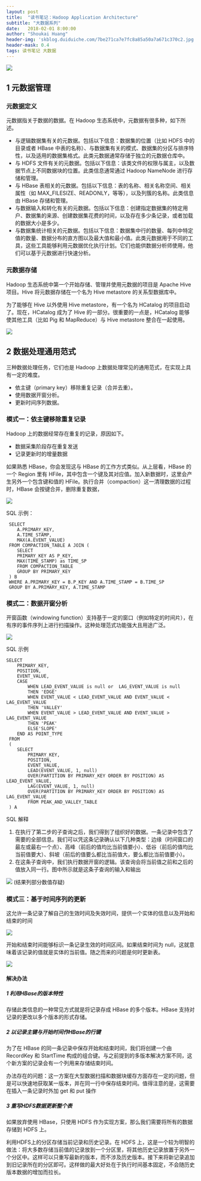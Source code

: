 ```yaml
---
layout: post
title:  "读书笔记：Hadoop Application Architecture"
subtitle: "大数据系列"
date:   2018-02-01 8:00:00
author: "Shoukai Huang"
header-img: 'skblog.duiduiche.com/7be271ca7e7fc8a85a50a7a671c370c2.jpg'
header-mask: 0.4
tags: 读书笔记 大数据
---
```


![](http://skblog.duiduiche.com/776b866eaa00fe715f19ef94cbd4d6d1.jpg)

## 1 元数据管理

### 元数据定义

元数据指关于数据的数据。在 Hadoop 生态系统中，元数据有很多种，如下所述。

* 与逻辑数据集有关的元数据。包括以下信息：数据集的位置（比如 HDFS 中的目录或者 HBase 中表的名称）、与数据集有关的模式、数据集的分区与排序特性，以及适用的数据集格式。此类元数据通常存储于独立的元数据仓库中。
* 与 HDFS 文件有关的元数据。包括以下信息：该类文件的权限与属主，以及数据节点上不同数据块的位置。此类信息通常通过 Hadoop NameNode 进行存储和管理。
* 与 HBase 表相关的元数据。包括以下信息：表的名称、相关名称空间、相关属性（如 MAX_FILESIZE、READONLY，等等），以及列簇的名称。此类信息由 HBase 存储和管理。
* 与数据输入和转化有关的元数据。包括以下信息：创建指定数据集的特定用户、数据集的来源、创建数据集花费的时间，以及存在多少条记录，或者加载的数据大小是多少。
* 与数据集统计相关的元数据。包括以下信息：数据集中行的数量、每列中特定值的数量、数据分布的直方图以及最大值和最小值。此类元数据用于不同的工具，这些工具能够利用元数据优化执行计划。它们也能供数据分析师使用，他们可以基于元数据进行快速分析。


### 元数据存储

Hadoop 生态系统中第一个开始存储、管理并使用元数据的项目是 Apache Hive 项目。Hive 将元数据存储在一个名为 Hive metastore 的关系型数据库中。

为了能够在 Hive 以外使用 Hive metastore，有一个名为 HCatalog 的项目启动了。现在，HCatalog 成为了 Hive 的一部分。很重要的一点是，HCatalog 能够使其他工具（比如 Pig 和 MapReduce）与 Hive metastore 整合在一起使用。

![](http://skblog.duiduiche.com/2a8c50a3d07cba5095ed459b007449c0.jpg)


## 2 数据处理通用范式

三种数据处理任务，它们也是 Hadoop 上数据处理常见的通用范式，在实现上具有一定的难度。
* 依主键（primary key）移除重复记录（合并去重）。
* 使用数据开窗分析。
* 更新时间序列数据。

### 模式一：依主键移除重复记录

Hadoop 上的数据经常存在重复的记录，原因如下。

* 数据采集阶段存在重复发送
* 记录更新时的增量数据

如果熟悉 HBase，你会发现这与 HBase 的工作方式类似。从上层看，HBase 的一个 Region 里有 HFile，其中包含一个键及其对应值。加入新数据时，这里会产生另外一个包含键和值的 HFile。执行合并（compaction）这一清理数据的过程时，HBase 会按键合并，删除重复数据，

![](http://skblog.duiduiche.com/d259a4a002b6a29101dc8297e52d337a.jpg)


SQL 示例：

```
 SELECT 
 	A.PRIMARY_KEY, 
 	A.TIME_STAMP, 
 	MAX(A.EVENT_VALUE) 
 FROM COMPACTION_TABLE A JOIN ( 
 	SELECT 
 	PRIMARY_KEY AS P_KEY, 
 	MAX(TIME_STAMP) as TIME_SP 
 	FROM COMPACTION_TABLE 
 	GROUP BY PRIMARY_KEY 
 ) B 
 WHERE A.PRIMARY_KEY = B.P_KEY AND A.TIME_STAMP = B.TIME_SP 
 GROUP BY A.PRIMARY_KEY, A.TIME_STAMP
```


### 模式二：数据开窗分析

开窗函数（windowing function）支持基于一定的窗口（例如特定的时间片），在有序的事件序列上进行扫描操作。这种处理范式功能强大且用途广泛。

![](http://skblog.duiduiche.com/366f701be7b985bedf286e6444165e36.jpg)


SQL 示例

```
SELECT 
    PRIMARY_KEY, 
    POSITION, 
    EVENT_VALUE,
    CASE 
        WHEN LEAD_EVENT_VALUE is null or  LAG_EVENT_VALUE is null 
        THEN 'EDGE' 
        WHEN EVENT_VALUE < LEAD_EVENT_VALUE AND EVENT_VALUE < LAG_EVENT_VALUE 
        THEN 'VALLEY' 
        WHEN EVENT_VALUE > LEAD_EVENT_VALUE AND EVENT_VALUE > LAG_EVENT_VALUE 
        THEN 'PEAK' 
        ELSE'SLOPE' 
    END AS POINT_TYPE 
 FROM 
 ( 
    SELECT 
        PRIMARY_KEY, 
        POSITION, 
        EVENT_VALUE, 
        LEAD(EVENT_VALUE, 1, null) 
        OVER(PARTITION BY PRIMARY_KEY ORDER BY POSITION) AS LEAD_EVENT_VALUE, 
        LAG(EVENT_VALUE, 1, null) 
        OVER(PARTITION BY PRIMARY_KEY ORDER BY POSITION) AS LAG_EVENT_VALUE 
        FROM PEAK_AND_VALLEY_TABLE 
 ) A
```
SQL 解释

1. 在执行了第二步的子查询之后，我们得到了组织好的数据。一条记录中包含了需要的全部信息。我们可以凭这条记录确认以下几种类型：边缘（时间窗口的最左或最右一个点）、高峰（前后的值均比当前值要小）、低谷（前后的值均比当前值要大）、斜坡（前后的值要么都比当前值大，要么都比当前值要小）。
2. 在这条子查询中，我们执行数据开窗的逻辑。该查询会将当前值之前和之后的值放入同一行。图中所示就是这条子查询的输入和输出

![](http://skblog.duiduiche.com/be19a493e0cb452701098fb4322f1820.jpg)
(结果列部分数值存疑)


### 模式三：基于时间序列的更新

这允许一条记录了解自己的生效时间及失效时间，提供一个实体的信息以及开始和结束的时间

![](http://skblog.duiduiche.com/fee0c7bae73804984fc4fb115d66193b.jpg)


开始和结束时间能够标识一条记录生效的时间区间。如果结束时间为 null，这就意味着该记录的值就是实体的当前值。随之而来的问题是何时更新表。

![](http://skblog.duiduiche.com/027a5647b5b5b71ba83dde78050d6fbe.jpg)


#### 解决办法

##### 1 利用HBase的版本特性

存储此类信息的一种常见方式就是将记录存成 HBase 的多个版本。HBase 支持对记录的更改以多个版本的形式存储。

##### 2 以记录主键与开始时间作HBase的行键

为了在 HBase 的同一条记录中保存开始和结束时间，我们将创建一个由 RecordKey 和 StartTime 构成的组合键。与之前提到的多版本解决方案不同，这个新方案的记录会有一个列用来存储结束时间。

办法存在的问题：这一方案在大型数据扫描和数据块缓存方面存在一定的问题，但是可以快速地获取某一版本，并在同一行中保存结束时间。值得注意的是，这需要在插入一条记录时外加 get 和 put 操作

##### 3 重写HDFS数据更新整个表

如果放弃使用 HBase，只使用 HDFS 作为实现方案，那么我们需要将所有的数据存储到 HDFS 上。

利用HDFS上的分区存储当前记录和历史记录。在 HDFS 上，这是一个较为明智的做法：将大多数存储当前值的记录放到一个分区里，将其他历史记录放置于另外一个分区中。这样可以只重写最新的版本，而不涉及历史版本。接下来将新记录追加到旧记录所在的分区即可。这样做的最大好处在于执行时间基本固定，不会随历史版本数据的增加而拉长。

